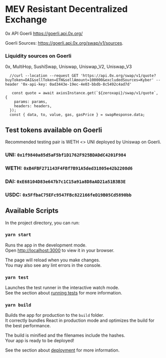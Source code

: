 # MEV Resistant Decentralized Exchange

0x API Goerli https://goerli.api.0x.org/

Goerli Sources: https://goerli.api.0x.org/swap/v1/sources.

### Liquidity sources on Goerli 
0x, MultiHop, SushiSwap, Uniswap, Uniswap_V2, Uniswap_V3

      //curl --location --request GET 'https://api.0x.org/swap/v1/quote?buyToken=DAI&sellToken=ETH&sellAmount=100000&excludedSources=Kyber' --header '0x-api-key: 0ad3443e-19ec-4e03-bbdb-8c5492c4ad7d'

       const quote = await axiosInstance.get(`${zeroxapi}/swap/v1/quote`, {
        params: params,
        headers: headers,
      });
      const { data, to, value, gas, gasPrice } = swapResponse.data;

## Test tokens available on Goerli
Recommended testing pair is WETH <> UNI deployed by Uniswap on Goerli.

### UNI: `0x1f9840a85d5aF5bf1D1762F925BDADdC4201F984`
### WETH: `0xB4FBF271143F4FBf7B91A5ded31805e42b2208d6`

### DAI: `0xE68104D83e647b7c1C15a91a8D8aAD21a51B3B3E`
### USDC: `0x5FfbaC75EFc9547FBc822166feD19B05Cd5890bb`

## Available Scripts

In the project directory, you can run:

### `yarn start`

Runs the app in the development mode.\
Open [http://localhost:3000](http://localhost:3000) to view it in your browser.

The page will reload when you make changes.\
You may also see any lint errors in the console.

### `yarn test`

Launches the test runner in the interactive watch mode.\
See the section about [running tests](https://facebook.github.io/create-react-app/docs/running-tests) for more information.

### `yarn build`

Builds the app for production to the `build` folder.\
It correctly bundles React in production mode and optimizes the build for the best performance.

The build is minified and the filenames include the hashes.\
Your app is ready to be deployed!

See the section about [deployment](https://facebook.github.io/create-react-app/docs/deployment) for more information.
